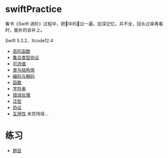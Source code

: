 # swiftPractice

看书《Swift 进阶》过程中，把📖中的🌰过一遍，加深记忆，并不全，回头过来再看时，能补的会补上。

Swift 5.3.2、Xcode12.4

- [高阶函数](https://github.com/dushihao/swiftPractice/blob/main/SwiftPractice.playground/Pages/%E9%AB%98%E9%98%B6%E5%87%BD%E6%95%B0.xcplaygroundpage/Contents.swift)
- [集合类型协议](https://github.com/dushihao/swiftPractice/blob/main/SwiftPractice.playground/Pages/%E9%9B%86%E5%90%88%E7%B1%BB%E5%9E%8B%E5%8D%8F%E8%AE%AE.xcplaygroundpage/Contents.swift)
- [可选值](https://github.com/dushihao/swiftPractice/blob/main/SwiftPractice.playground/Pages/%E5%8F%AF%E9%80%89%E5%80%BC.xcplaygroundpage/Contents.swift)
- [类与结构体](https://github.com/dushihao/swiftPractice/blob/main/SwiftPractice.playground/Pages/Struct%26Class.xcplaygroundpage/Contents.swift)
- [编码与解码](https://github.com/dushihao/swiftPractice/blob/main/SwiftPractice.playground/Pages/%E7%BC%96%E7%A0%81%26%E8%A7%A3%E7%A0%81.xcplaygroundpage/Contents.swift)
- [函数](https://github.com/dushihao/swiftPractice/blob/main/SwiftPractice.playground/Pages/%E5%87%BD%E6%95%B0.xcplaygroundpage/Contents.swift)
- [字符串](https://github.com/dushihao/swiftPractice/blob/main/SwiftPractice.playground/Pages/%E5%AD%97%E7%AC%A6%E4%B8%B2.xcplaygroundpage/Contents.swift)
- [错误处理](https://github.com/dushihao/swiftPractice/blob/main/SwiftPractice.playground/Pages/%E9%94%99%E8%AF%AF%E5%A4%84%E7%90%86.xcplaygroundpage/Contents.swift) 
- [泛型](https://github.com/dushihao/swiftPractice/blob/main/SwiftPractice.playground/Pages/%E6%B3%9B%E5%9E%8B.xcplaygroundpage/Contents.swift)
- [协议](https://github.com/dushihao/swiftPractice/blob/main/SwiftPractice.playground/Pages/%E5%8D%8F%E8%AE%AE.xcplaygroundpage/Contents.swift)
- [互用性](https://github.com/dushihao/swiftPractice/blob/main/SwiftPractice.playground/Pages/%E4%BA%92%E7%94%A8%E6%80%A7.xcplaygroundpage/Contents.swift) 未完待续...

# 练习

- [题目](https://github.com/dushihao/swiftPractice/blob/main/SwiftPractice.playground/Pages/%E9%A2%98%E7%9B%AE.xcplaygroundpage/Contents.swift)

  